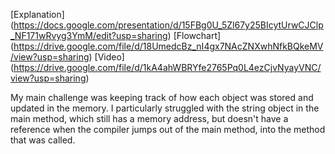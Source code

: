 [Explanation] (https://docs.google.com/presentation/d/15FBg0U_5Zl67y25BIcytUrwCJClp_NF171wRvyg3YmM/edit?usp=sharing)
[Flowchart] (https://drive.google.com/file/d/18UmedcBz_nI4gx7NAcZNXwhNfkBQkeMV/view?usp=sharing)
[Video] (https://drive.google.com/file/d/1kA4ahWBRYfe2765Pq0L4ezCjvNyayVNC/view?usp=sharing)

My main challenge was keeping track of how each object was stored and updated in the memory. I particularly struggled with the string object in the main method, which still has a memory address, but doesn't have a reference when the compiler jumps out of the main method, into the method that was called.
